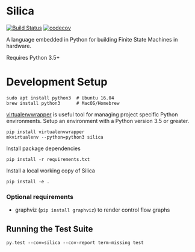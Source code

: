 # Silica
[![Build Status](https://travis-ci.org/leonardt/silica.svg?branch=master)](https://travis-ci.org/leonardt/silica)
[![codecov](https://codecov.io/gh/leonardt/silica/branch/master/graph/badge.svg)](https://codecov.io/gh/leonardt/silica)

A language embedded in Python for building Finite State Machines in hardware.

Requires Python 3.5+

# Development Setup
```shell
sudo apt install python3  # Ubuntu 16.04
brew install python3      # MacOS/Homebrew
```

[virtualenvwrapper](https://virtualenvwrapper.readthedocs.io/en/latest/index.html)
is useful tool for managing project specific Python environments.  Setup an
environment with a Python version 3.5 or greater.
```shell
pip install virtualenvwrapper
mkvirtualenv --python=python3 silica
```

Install package dependencies
```shell
pip install -r requirements.txt
```

Install a local working copy of Silica
```shell
pip install -e .
```

###  Optional requirements
* graphviz (`pip install graphviz`) to render control flow graphs

## Running the Test Suite
```shell
py.test --cov=silica --cov-report term-missing test
```
